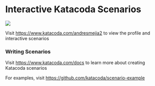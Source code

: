 # Interactive Katacoda Scenarios

[![](http://shields.katacoda.com/katacoda/andresmejia2/count.svg)](https://www.katacoda.com/andresmejia2 "Get your profile on Katacoda.com")

Visit https://www.katacoda.com/andresmejia2 to view the profile and interactive scenarios

### Writing Scenarios
Visit https://www.katacoda.com/docs to learn more about creating Katacoda scenarios

For examples, visit https://github.com/katacoda/scenario-example
